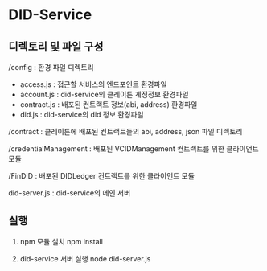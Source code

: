 # DID-Service


## 디렉토리 및 파일 구성 

/config : 환경 파일 디렉토리
- access.js : 접근할 서비스의 엔드포인트 환경파일 
- account.js : did-service의 클레이튼 계정정보 환경파일
- contract.js : 배포된 컨트랙트 정보(abi, address) 환경파일
- did.js : did-service의 did 정보 환경파일

/contract : 클레이튼에 배포된 컨트랙트들의 abi, address, json 파일 디렉토리

/credentialManagement : 배포된 VCIDManagement 컨트랙트를 위한 클라이언트 모듈

/FinDID : 배포된 DIDLedger 컨트랙트를 위한 클라이언트 모듈

did-server.js : did-service의 메인 서버 


## 실행

1. npm 모듈 설치
    npm install  

2. did-service 서버 실행 
    node did-server.js 
